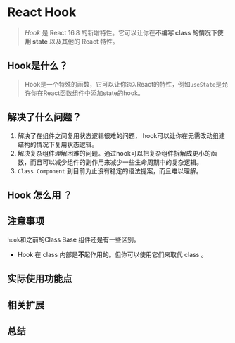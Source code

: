 # React Hook

> *Hook* 是 React 16.8 的新增特性。它可以让你在**不编写 class 的情况下使用 state** 以及其他的 React 特性。

## Hook是什么？

> Hook是一个特殊的函数，它可以让你`钩入`React的特性，例如`useState`是允许你在React函数组件中添加state的hook。

## 解决了什么问题？

1. 解决了在组件之间复用状态逻辑很难的问题， hook可以让你在无需改动组建结构的情况下复用状态逻辑。
2. 解决复杂组件理解困难的问题。通过hook可以把复杂组件拆解成更小的函数，而且可以减少组件的副作用来减少一些生命周期中的复杂逻辑。
3. `Class Component` 到目前为止没有稳定的语法提案，而且难以理解。

## Hook 怎么用 ？

## 注意事项

`hook`和之前的Class Base 组件还是有一些区别。

- Hook 在 class 内部是**不**起作用的。但你可以使用它们来取代 class 。

## 实际使用功能点

## 相关扩展

## 总结
